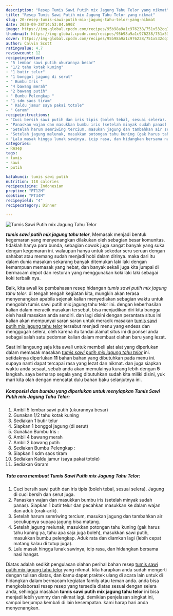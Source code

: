 ```yaml
---
description: "Resep Tumis Sawi Putih mix Jagung Tahu Telor yang nikmat"
title: "Resep Tumis Sawi Putih mix Jagung Tahu Telor yang nikmat"
slug: 20-resep-tumis-sawi-putih-mix-jagung-tahu-telor-yang-nikmat
date: 2020-09-28T14:53:04.690Z
image: https://img-global.cpcdn.com/recipes/95b98a9a1c976238/751x532cq70/tumis-sawi-putih-mix-jagung-tahu-telor-foto-resep-utama.jpg
thumbnail: https://img-global.cpcdn.com/recipes/95b98a9a1c976238/751x532cq70/tumis-sawi-putih-mix-jagung-tahu-telor-foto-resep-utama.jpg
cover: https://img-global.cpcdn.com/recipes/95b98a9a1c976238/751x532cq70/tumis-sawi-putih-mix-jagung-tahu-telor-foto-resep-utama.jpg
author: Calvin Scott
ratingvalue: 4.7
reviewcount: 12
recipeingredient:
- "5 lembar sawi putih ukurannya besar"
- "1/2 tahu kotak kuning"
- "1 butir telur"
- "1 bonggol jagung di serut"
- " Bumbu Iris "
- "4 bawang merah"
- "2 bawang putih"
- " Bumbu Pelengkap "
- "1 sdm saos tiram"
- " Kaldu jamur saya pakai totole"
- " Garam"
recipeinstructions:
- "Cuci bersih sawi putih dan iris tipis (boleh tebal, sesuai selera). Jagung di cuci bersih dan serut juga."
- "Panaskan wajan dan masukkan bumbu iris (setelah minyak sudah panas). Siapkan 1 butir telur dan pecahkan masukkan ke dalam wajan dan aduk (orak-arik)."
- "Setelah harum semriwing tercium, masukan jagung dan tambahkan air secukupnya supaya jagung bisa matang."
- "Setelah jagung melunak, masukkan potongan tahu kuning (gak harus tahu kuning ya, tahu apa saja juga boleh), masukkan sawi putih, masukkan bumbu pelengkap. Aduk rata dan diamkan lagi (lebih cepat matang kalau di tutup juga)."
- "Lalu masak hingga lunak sawinya, icip rasa, dan hidangkan bersama nasi hangat."
categories:
- Resep
tags:
- tumis
- sawi
- putih

katakunci: tumis sawi putih 
nutrition: 118 calories
recipecuisine: Indonesian
preptime: "PT12M"
cooktime: "PT34M"
recipeyield: "4"
recipecategory: Dinner

---
```



![Tumis Sawi Putih mix Jagung Tahu Telor](https://img-global.cpcdn.com/recipes/95b98a9a1c976238/751x532cq70/tumis-sawi-putih-mix-jagung-tahu-telor-foto-resep-utama.jpg)

<b><i>tumis sawi putih mix jagung tahu telor</i></b>, Memasak menjadi bentuk kegemaran yang menyenangkan dilakukan oleh sebagian besar komunitas. tidaklah hanya para bunda, sebagian cowok juga sangat banyak yang suka dengan kegemaran ini. walaupun hanya untuk sekedar seru seruan dengan sahabat atau memang sudah menjadi hobi dalam dirinya. maka dari itu dalam dunia masakan sekarang banyak ditemukan laki laki dengan kemampuan memasak yang hebat, dan banyak sekali juga kita jumpai di bermacam depot dan restoran yang menggunakan koki laki laki sebagai koki terbaik nya.

Baik, kita awali ke pembahasan resep hidangan <i>tumis sawi putih mix jagung tahu telor</i>. di tengah tengah kegiatan kita, mungkin akan terasa menyenangkan apabila sejenak kalian menyediakan sebagian waktu untuk mengolah tumis sawi putih mix jagung tahu telor ini. dengan keberhasilan kalian dalam meracik masakan tersebut, bisa menjadikan diri kita bangga oleh hasil masakan anda sendiri. dan lagi disini dengan perantara situs ini kalian akan mempunyai saran saran untuk meracik masakan <u>tumis sawi putih mix jagung tahu telor</u> tersebut menjadi menu yang endess dan menggugah selera, oleh karena itu tandai alamat situs ini di ponsel anda sebagai salah satu pedoman kalian dalam membuat olahan baru yang lezat.




Saat ini langsung saja kita awali untuk membeli alat alat yang diperlukan dalam memasak masakan <u><i>tumis sawi putih mix jagung tahu telor</i></u> ini. setidaknya diperlukan <b>11</b> bahan bahan yang dibutuhkan pada menu ini. supaya nanti dapat tercapai rasa yang lezat dan nikmat. dan juga siapkan waktu anda sesaat, sebab anda akan memulainya kurang lebih dengan <b>5</b> langkah. saya berharap segala yang dibutuhkan sudah kita miliki disini, yuk mari kita olah dengan mencatat dulu bahan baku selanjutnya ini.

<!--inarticleads1-->

##### Komposisi dan bumbu yang diperlukan untuk menyiapkan Tumis Sawi Putih mix Jagung Tahu Telor:

1. Ambil 5 lembar sawi putih (ukurannya besar)
1. Gunakan 1/2 tahu kotak kuning
1. Sediakan 1 butir telur
1. Siapkan 1 bonggol jagung (di serut)
1. Gunakan  Bumbu Iris :
1. Ambil 4 bawang merah
1. Ambil 2 bawang putih
1. Sediakan  Bumbu Pelengkap :
1. Siapkan 1 sdm saos tiram
1. Sediakan  Kaldu jamur (saya pakai totole)
1. Sediakan  Garam




<!--inarticleads2-->

##### Tata cara membuat Tumis Sawi Putih mix Jagung Tahu Telor:

1. Cuci bersih sawi putih dan iris tipis (boleh tebal, sesuai selera). Jagung di cuci bersih dan serut juga.
1. Panaskan wajan dan masukkan bumbu iris (setelah minyak sudah panas). Siapkan 1 butir telur dan pecahkan masukkan ke dalam wajan dan aduk (orak-arik).
1. Setelah harum semriwing tercium, masukan jagung dan tambahkan air secukupnya supaya jagung bisa matang.
1. Setelah jagung melunak, masukkan potongan tahu kuning (gak harus tahu kuning ya, tahu apa saja juga boleh), masukkan sawi putih, masukkan bumbu pelengkap. Aduk rata dan diamkan lagi (lebih cepat matang kalau di tutup juga).
1. Lalu masak hingga lunak sawinya, icip rasa, dan hidangkan bersama nasi hangat.




Diatas adalah sedikit pengulasan olahan perihal bahan resep <u>tumis sawi putih mix jagung tahu telor</u> yang nikmat. kita harapkan anda sudah mengerti dengan tulisan diatas, dan kamu dapat praktek ulang di acara lain untuk di hidangkan dalam bermacam kegiatan family atau teman anda. anda bisa mengkolaborasi resep resep yang tersedia diatas sesuai dengan selera anda, sehingga masakan <b>tumis sawi putih mix jagung tahu telor</b> ini bisa menjadi lebih yummy dan nikmat lagi. demikian penjelasan singkat ini, sampai berjumpa kembali di lain kesempatan. kami harap hari anda menyenangkan.
